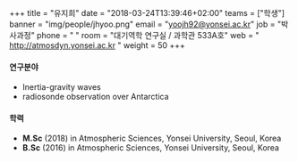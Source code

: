 +++
title = "유지희"
date = "2018-03-24T13:39:46+02:00"
teams = ["학생"]
banner = "img/people/jhyoo.png"
email = "yoojh92@yonsei.ac.kr"
job = "박사과정"
phone = " "
room = "대기역학 연구실 / 과학관 533A호"
web = " http://atmosdyn.yonsei.ac.kr "
weight = 50
+++

#### 연구분야
+ Inertia-gravity waves
+ radiosonde observation over Antarctica

#### 학력
+ **M.Sc** (2018) in Atmospheric Sciences, Yonsei University, Seoul, Korea
+ **B.Sc** (2016) in Atmospheric Sciences, Yonsei University, Seoul, Korea
